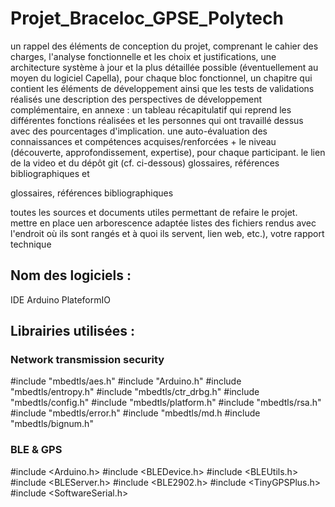 # Projet_Braceloc_GPSE_Polytech

un rappel des éléments de conception du projet, comprenant le cahier des charges, l'analyse fonctionnelle et les choix et justifications,
une architecture système à jour et la plus détaillée possible (éventuellement au moyen du logiciel Capella),
pour chaque bloc fonctionnel, un chapitre qui contient les éléments de développement ainsi que les tests de validations réalisés
une description des perspectives de développement complémentaire,
en annexe : 
un tableau récapitulatif qui reprend les différentes fonctions réalisées et les personnes qui ont travaillé dessus avec des pourcentages d'implication.
une auto-évaluation des connaissances et compétences acquises/renforcées + le niveau (découverte, approfondissement, expertise), pour chaque participant.
le lien de la video et du dépôt git (cf. ci-dessous)
glossaires,  références bibliographiques et

glossaires,  références bibliographiques

toutes les sources et documents utiles permettant de refaire le projet. mettre en place uen arborescence adaptée
listes des fichiers rendus avec l'endroit où ils sont rangés et à quoi ils servent,  lien web, etc.),
votre rapport technique



## Nom des logiciels :
IDE Arduino
PlateformIO

## Librairies utilisées : 
### Network transmission security
  #include "mbedtls/aes.h"
  #include "Arduino.h"
  #include "mbedtls/entropy.h"
  #include "mbedtls/ctr_drbg.h"
  #include "mbedtls/config.h"
  #include "mbedtls/platform.h"
  #include "mbedtls/rsa.h"
  #include "mbedtls/error.h"
  #include "mbedtls/md.h
  #include "mbedtls/bignum.h"

### BLE & GPS
  #include <Arduino.h>
  #include <BLEDevice.h>
  #include <BLEUtils.h>
  #include <BLEServer.h>
  #include <BLE2902.h>
  #include <TinyGPSPlus.h>
  #include <SoftwareSerial.h>
